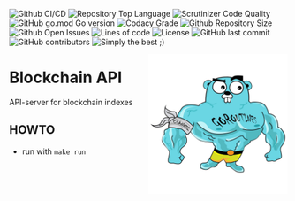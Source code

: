 ![Github CI/CD](https://img.shields.io/github/workflow/status/evt/blockchain-api/Go)
![Repository Top Language](https://img.shields.io/github/languages/top/evt/blockchain-api)
![Scrutinizer Code Quality](https://img.shields.io/scrutinizer/quality/g/evt/blockchain-api/main)
![GitHub go.mod Go version](https://img.shields.io/github/go-mod/go-version/evt/blockchain-api)
![Codacy Grade](https://img.shields.io/codacy/grade/68c42124afcf456ab0c28e2d6da7e534)
![Github Repository Size](https://img.shields.io/github/repo-size/evt/blockchain-api)
![Github Open Issues](https://img.shields.io/github/issues/evt/blockchain-api)
![Lines of code](https://img.shields.io/tokei/lines/github/evt/blockchain-api)
![License](https://img.shields.io/badge/license-MIT-green)
![GitHub last commit](https://img.shields.io/github/last-commit/evt/blockchain-api)
![GitHub contributors](https://img.shields.io/github/contributors/evt/blockchain-api)
![Simply the best ;)](https://img.shields.io/badge/simply-the%20best%20%3B%29-orange)

<img align="right" width="50%" src="./images/big-gopher.jpg">

# Blockchain API

API-server for blockchain indexes

## HOWTO

- run with `make run`

